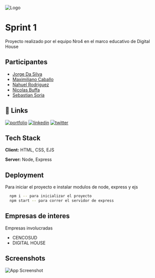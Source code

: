 
![Logo](https://dev-to-uploads.s3.amazonaws.com/uploads/articles/th5xamgrr6se0x5ro4g6.png)


# Sprint 1 



Proyecto realizado por el equipo Nro4 en el marco educativo de Digital House 

## Participantes

 - [Jorge Da Silva](https://github.com/jorgedasilvabermudez)
 - [Maximiliano Caballo](https://github.com/MaximilianoCaballoCencosud)
 - [Nahuel Rodriguez](https://github.com/NicolasBuffa)
 - [Nicolas Buffa](https://github.com/)
 - [Sebastian Soria](https://github.com/soriagorgoroso)


## 🔗 Links
[![portfolio](https://img.shields.io/badge/my_portfolio-000?style=for-the-badge&logo=ko-fi&logoColor=white)](https://katherineoelsner.com/)
[![linkedin](https://img.shields.io/badge/linkedin-0A66C2?style=for-the-badge&logo=linkedin&logoColor=white)](https://www.linkedin.com/)
[![twitter](https://img.shields.io/badge/twitter-1DA1F2?style=for-the-badge&logo=twitter&logoColor=white)](https://twitter.com/)


## Tech Stack

**Client:** HTML, CSS, EJS

**Server:** Node, Express


## Deployment

Para iniciar el proyecto e instalar modulos de node, express
y ejs

```bash
  npm i -- para inicializar el proyecto
  npm start -- para correr el servidor de express
```


## Empresas de interes

Empresas involucradas 

- CENCOSUD
- DIGITAL HOUSE

## Screenshots

![App Screenshot](https://via.placeholder.com/468x300?text=App+Screenshot+Here)

